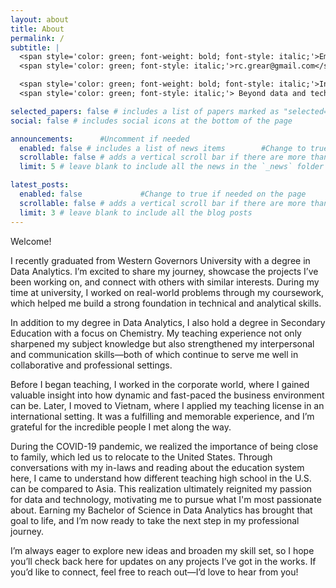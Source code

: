 ```yaml
---
layout: about
title: About
permalink: /
subtitle: |
  <span style='color: green; font-weight: bold; font-style: italic;'>Email:</span><br>
  <span style='color: green; font-style: italic;'>rc.grear@gmail.com</span><br><br>

  <span style='color: green; font-weight: bold; font-style: italic;'>Interests: </span><br>
  <span style='color: green; font-style: italic;'> Beyond data and technology, I find joy in hands-on and heart-centered activities like cooking, gardening, and fishing. I'm drawn to adventure—whether that means traveling to new places or simply enjoying quiet moments while gazing at the horizon. </span><br><br>

selected_papers: false # includes a list of papers marked as "selected={true}"           #Change to true if needed on the page
social: false # includes social icons at the bottom of the page              #Change to true if needed on the page

announcements:      #Uncomment if needed
  enabled: false # includes a list of news items        #Change to true if needed on the page
  scrollable: false # adds a vertical scroll bar if there are more than 3 news items         #Change to true if needed on the page
  limit: 5 # leave blank to include all the news in the `_news` folder

latest_posts:
  enabled: false             #Change to true if needed on the page
  scrollable: false # adds a vertical scroll bar if there are more than 3 new posts items       #Change to true if needed on the page
  limit: 3 # leave blank to include all the blog posts
---
```



Welcome!

I recently graduated from Western Governors University with a degree in Data Analytics. I’m excited to share my journey, showcase the projects I’ve been working on, and connect with others with similar interests. During my time at university, I worked on real-world problems through my coursework, which helped me build a strong foundation in technical and analytical skills.

In addition to my degree in Data Analytics, I also hold a degree in Secondary Education with a focus on Chemistry. My teaching experience not only sharpened my subject knowledge but also strengthened my interpersonal and communication skills—both of which continue to serve me well in collaborative and professional settings.

Before I began teaching, I worked in the corporate world, where I gained valuable insight into how dynamic and fast-paced the business environment can be. Later, I moved to Vietnam, where I applied my teaching license in an international setting. It was a fulfilling and memorable experience, and I’m grateful for the incredible people I met along the way.

During the COVID-19 pandemic, we realized the importance of being close to family, which led us to relocate to the United States. Through conversations with my in-laws and reading about the education system here, I came to understand how different teaching high school in the U.S. can be compared to Asia. This realization ultimately reignited my passion for data and technology, motivating me to pursue what I'm most passionate about. Earning my Bachelor of Science in Data Analytics has brought that goal to life, and I’m now ready to take the next step in my professional journey.

I’m always eager to explore new ideas and broaden my skill set, so I hope you’ll check back here for updates on any projects I’ve got in the works. If you’d like to connect, feel free to reach out—I’d love to hear from you!
